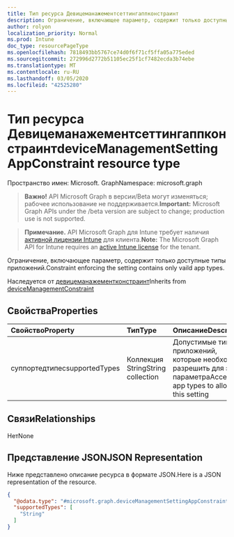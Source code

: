 ```yaml
---
title: Тип ресурса Девицеманажементсеттингаппконстраинт
description: Ограничение, включающее параметр, содержит только доступные типы приложений.
author: rolyon
localization_priority: Normal
ms.prod: Intune
doc_type: resourcePageType
ms.openlocfilehash: 7818493bb5767ce74d0f6f71cf5ffa05a775eded
ms.sourcegitcommit: 272996d2772b51105ec25f1cf7482ecda3b74ebe
ms.translationtype: MT
ms.contentlocale: ru-RU
ms.lasthandoff: 03/05/2020
ms.locfileid: "42525280"
---
```

# <a name="devicemanagementsettingappconstraint-resource-type"></a><span data-ttu-id="0f4d1-103">Тип ресурса Девицеманажементсеттингаппконстраинт</span><span class="sxs-lookup"><span data-stu-id="0f4d1-103">deviceManagementSettingAppConstraint resource type</span></span>

<span data-ttu-id="0f4d1-104">Пространство имен: Microsoft. Graph</span><span class="sxs-lookup"><span data-stu-id="0f4d1-104">Namespace: microsoft.graph</span></span>

> <span data-ttu-id="0f4d1-105">**Важно!** API Microsoft Graph в версии/Beta могут изменяться; рабочее использование не поддерживается.</span><span class="sxs-lookup"><span data-stu-id="0f4d1-105">**Important:** Microsoft Graph APIs under the /beta version are subject to change; production use is not supported.</span></span>

> <span data-ttu-id="0f4d1-106">**Примечание.** API Microsoft Graph для Intune требует наличия [активной лицензии Intune](https://go.microsoft.com/fwlink/?linkid=839381) для клиента.</span><span class="sxs-lookup"><span data-stu-id="0f4d1-106">**Note:** The Microsoft Graph API for Intune requires an [active Intune license](https://go.microsoft.com/fwlink/?linkid=839381) for the tenant.</span></span>

<span data-ttu-id="0f4d1-107">Ограничение, включающее параметр, содержит только доступные типы приложений.</span><span class="sxs-lookup"><span data-stu-id="0f4d1-107">Constraint enforcing the setting contains only vaild app types.</span></span>


<span data-ttu-id="0f4d1-108">Наследуется от [девицеманажементконстраинт](../resources/intune-deviceintent-devicemanagementconstraint.md)</span><span class="sxs-lookup"><span data-stu-id="0f4d1-108">Inherits from [deviceManagementConstraint](../resources/intune-deviceintent-devicemanagementconstraint.md)</span></span>

## <a name="properties"></a><span data-ttu-id="0f4d1-109">Свойства</span><span class="sxs-lookup"><span data-stu-id="0f4d1-109">Properties</span></span>
|<span data-ttu-id="0f4d1-110">Свойство</span><span class="sxs-lookup"><span data-stu-id="0f4d1-110">Property</span></span>|<span data-ttu-id="0f4d1-111">Тип</span><span class="sxs-lookup"><span data-stu-id="0f4d1-111">Type</span></span>|<span data-ttu-id="0f4d1-112">Описание</span><span class="sxs-lookup"><span data-stu-id="0f4d1-112">Description</span></span>|
|:---|:---|:---|
|<span data-ttu-id="0f4d1-113">суппортедтипес</span><span class="sxs-lookup"><span data-stu-id="0f4d1-113">supportedTypes</span></span>|<span data-ttu-id="0f4d1-114">Коллекция String</span><span class="sxs-lookup"><span data-stu-id="0f4d1-114">String collection</span></span>|<span data-ttu-id="0f4d1-115">Допустимые типы приложений, которые необходимо разрешить для этого параметра</span><span class="sxs-lookup"><span data-stu-id="0f4d1-115">Acceptable app types to allow for this setting</span></span>|

## <a name="relationships"></a><span data-ttu-id="0f4d1-116">Связи</span><span class="sxs-lookup"><span data-stu-id="0f4d1-116">Relationships</span></span>
<span data-ttu-id="0f4d1-117">Нет</span><span class="sxs-lookup"><span data-stu-id="0f4d1-117">None</span></span>

## <a name="json-representation"></a><span data-ttu-id="0f4d1-118">Представление JSON</span><span class="sxs-lookup"><span data-stu-id="0f4d1-118">JSON Representation</span></span>
<span data-ttu-id="0f4d1-119">Ниже представлено описание ресурса в формате JSON.</span><span class="sxs-lookup"><span data-stu-id="0f4d1-119">Here is a JSON representation of the resource.</span></span>
<!-- {
  "blockType": "resource",
  "@odata.type": "microsoft.graph.deviceManagementSettingAppConstraint"
}
-->
``` json
{
  "@odata.type": "#microsoft.graph.deviceManagementSettingAppConstraint",
  "supportedTypes": [
    "String"
  ]
}
```



